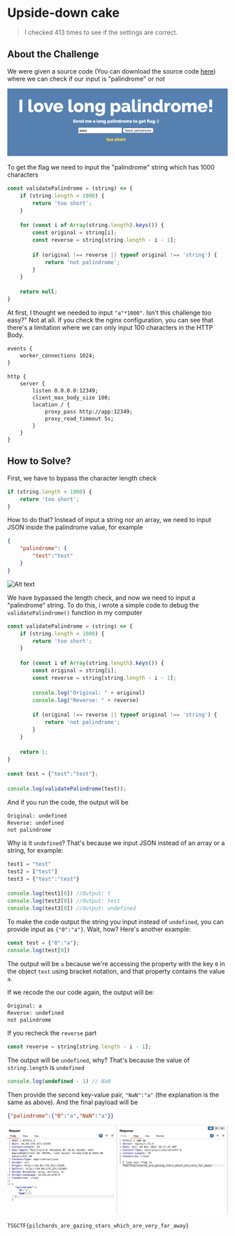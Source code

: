 # Upside-down cake
> I checked 413 times to see if the settings are correct.

## About the Challenge
We were given a source code (You can download the source code [here](upside-down_cake.tar.gz)) where we can check if our input is "palindrome" or not

![preview](images/preview.png)

To get the flag we need to input the "palindrome" string which has 1000 characters

```javascript
const validatePalindrome = (string) => {
	if (string.length < 1000) {
		return 'too short';
	}

	for (const i of Array(string.length).keys()) {
		const original = string[i];
		const reverse = string[string.length - i - 1];

		if (original !== reverse || typeof original !== 'string') {
			return 'not palindrome';
		}
	}

	return null;
}
```

At first, I thought we needed to input `"a"*1000"`. Isn't this challenge too easy?" Not at all. If you check the nginx configuration, you can see that there's a limitation where we can only input 100 characters in the HTTP Body.

```
events {
	worker_connections 1024;
}

http {
	server {
		listen 0.0.0.0:12349;
		client_max_body_size 100;
		location / {
			proxy_pass http://app:12349;
			proxy_read_timeout 5s;
		}
	}
}
```

## How to Solve?
First, we have to bypass the character length check

```javascript
if (string.length < 1000) {
	return 'too short';
}
```

How to do that? Instead of input a string nor an array, we need to input JSON inside the palindrome value, for example

```json
{
    "palindrome": {
        "test":"test"
    }
}
```

![Alt text](image.png)

We have bypassed the length check, and now we need to input a "palindrome" string. To do this, i wrote a simple code to debug the `validatePalindrome()` function in my computer

```javascript
const validatePalindrome = (string) => {
	if (string.length < 1000) {
		return 'too short';
	}
 
	for (const i of Array(string.length).keys()) {
		const original = string[i];
		const reverse = string[string.length - i - 1];

		console.log("Original: " + original)
		console.log("Reverse: " + reverse)

		if (original !== reverse || typeof original !== 'string') {
			return 'not palindrome';
		}
	}

	return 1;
}

const test = {"test":"test"};

console.log(validatePalindrome(test));
```

And if you run the code, the output will be

```
Original: undefined
Reverse: undefined
not palindrome
```

Why is it `undefined`? That's because we input JSON instead of an array or a string, for example:

```javascript
test1 = "test"
test2 = ["test"]
test3 = {"test":"test"}

console.log(test1[0]) //Output: t
console.log(test2[0]) //Output: test
console.log(test3[0]) //Output: undefined
```

To make the code output the string you input instead of `undefined`, you can provide input as `{"0":"a"}`. Wait, how? Here's another example:

```javascript
const test = {"0":"a"};
console.log(test[0])
```

The output will be `a` because we're accessing the property with the key `0` in the object `test` using bracket notation, and that property contains the value `a`.

If we recode the our code again, the output will be:

```
Original: a
Reverse: undefined
not palindrome
```

If you recheck the `reverse` part

```javascript
const reverse = string[string.length - i - 1];
```

The output will be `undefined`, why? That's because the value of `string.length` is `undefined`

```javascript
console.log(undefined - 1) // NaN
```

Then provide the second key-value pair, `"NaN":"a"` (the explanation is the same as above). And the final payload will be

```json
{"palindrome":{"0":"a","NaN":"a"}}
```

![flag](images/flag.png)

```
TSGCTF{pilchards_are_gazing_stars_which_are_very_far_away}
```